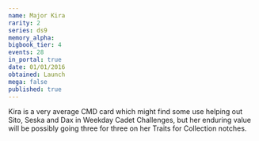 ```yaml
---
name: Major Kira
rarity: 2
series: ds9
memory_alpha:
bigbook_tier: 4
events: 28
in_portal: true
date: 01/01/2016
obtained: Launch
mega: false
published: true
---
```


Kira is a very average CMD card which might find some use helping out Sito, Seska and Dax in Weekday Cadet Challenges, but her enduring value will be possibly going three for three on her Traits for Collection notches.
